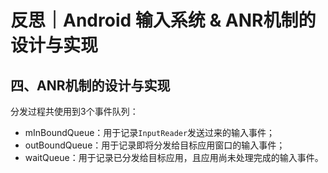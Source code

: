# 反思｜Android 输入系统 & ANR机制的设计与实现

## 四、ANR机制的设计与实现


分发过程共使用到3个事件队列：

* mInBoundQueue：用于记录`InputReader`发送过来的输入事件；
* outBoundQueue：用于记录即将分发给目标应用窗口的输入事件；
* waitQueue：用于记录已分发给目标应用，且应用尚未处理完成的输入事件。
